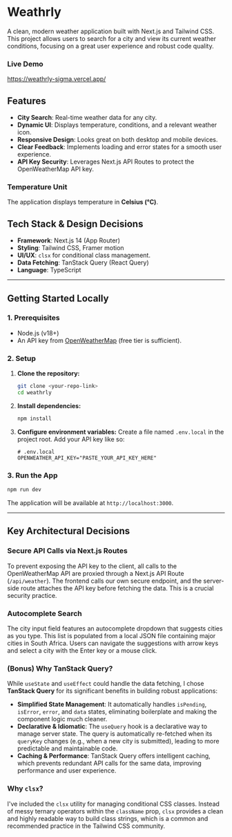 # Weathrly

A clean, modern weather application built with Next.js and Tailwind CSS. This project allows users to search for a city and view its current weather conditions, focusing on a great user experience and robust code quality.

### Live Demo

https://weathrly-sigma.vercel.app/

## Features

- **City Search**: Real-time weather data for any city.
- **Dynamic UI**: Displays temperature, conditions, and a relevant weather icon.
- **Responsive Design**: Looks great on both desktop and mobile devices.
- **Clear Feedback**: Implements loading and error states for a smooth user experience.
- **API Key Security**: Leverages Next.js API Routes to protect the OpenWeatherMap API key.

### Temperature Unit

The application displays temperature in **Celsius (°C)**.

## Tech Stack & Design Decisions

- **Framework**: Next.js 14 (App Router)
- **Styling**: Tailwind CSS, Framer motion
- **UI/UX**: `clsx` for conditional class management.
- **Data Fetching**: TanStack Query (React Query)
- **Language**: TypeScript

---

## Getting Started Locally

### 1. Prerequisites

- Node.js (v18+)
- An API key from [OpenWeatherMap](https://openweathermap.org/appid) (free tier is sufficient).

### 2. Setup

1.  **Clone the repository:**

    ```bash
    git clone <your-repo-link>
    cd weathrly
    ```

2.  **Install dependencies:**

    ```bash
    npm install
    ```

3.  **Configure environment variables:**
    Create a file named `.env.local` in the project root. Add your API key like so:
    ```
    # .env.local
    OPENWEATHER_API_KEY="PASTE_YOUR_API_KEY_HERE"
    ```

### 3. Run the App

```bash
npm run dev
```

The application will be available at `http://localhost:3000`.

---

## Key Architectural Decisions

### Secure API Calls via Next.js Routes

To prevent exposing the API key to the client, all calls to the OpenWeatherMap API are proxied through a Next.js API Route (`/api/weather`). The frontend calls our own secure endpoint, and the server-side route attaches the API key before fetching the data. This is a crucial security practice.

### Autocomplete Search

The city input field features an autocomplete dropdown that suggests cities as you type. This list is populated from a local JSON file containing major cities in South Africa. Users can navigate the suggestions with arrow keys and select a city with the Enter key or a mouse click.

### (Bonus) Why TanStack Query?

While `useState` and `useEffect` could handle the data fetching, I chose **TanStack Query** for its significant benefits in building robust applications:

- **Simplified State Management**: It automatically handles `isPending`, `isError`, `error`, and `data` states, eliminating boilerplate and making the component logic much cleaner.
- **Declarative & Idiomatic**: The `useQuery` hook is a declarative way to manage server state. The query is automatically re-fetched when its `queryKey` changes (e.g., when a new city is submitted), leading to more predictable and maintainable code.
- **Caching & Performance**: TanStack Query offers intelligent caching, which prevents redundant API calls for the same data, improving performance and user experience.

### Why `clsx`?

I've included the `clsx` utility for managing conditional CSS classes. Instead of messy ternary operators within the `className` prop, `clsx` provides a clean and highly readable way to build class strings, which is a common and recommended practice in the Tailwind CSS community.
